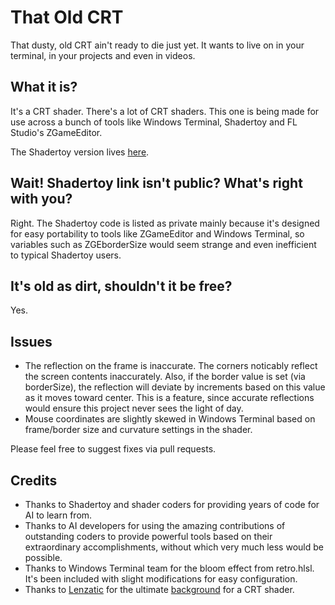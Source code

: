 # That Old CRT
That dusty, old CRT ain't ready to die just yet. It wants to live on in your terminal, in your projects and even in videos.

## What it is?
It's a CRT shader. There's a lot of CRT shaders. This one is being made for use across a bunch of tools like Windows Terminal, Shadertoy and FL Studio's ZGameEditor.

The Shadertoy version lives [here](https://www.shadertoy.com/view/lXyGWm).

## Wait! Shadertoy link isn't public? What's right with you?
Right. The Shadertoy code is listed as private mainly because it's designed for easy portability to tools like ZGameEditor and Windows Terminal, so variables such as ZGEborderSize would seem strange and even inefficient to typical Shadertoy users.

## It's old as dirt, shouldn't it be free?
Yes.

## Issues
- The reflection on the frame is inaccurate. The corners noticably reflect the screen contents inaccurately. Also, if the border value is set (via borderSize), the reflection will deviate by increments based on this value as it moves toward center. This is a feature, since accurate reflections would ensure this project never sees the light of day.
- Mouse coordinates are slightly skewed in Windows Terminal based on frame/border size and curvature settings in the shader.

Please feel free to suggest fixes via pull requests.

## Credits
- Thanks to Shadertoy and shader coders for providing years of code for AI to learn from.
- Thanks to AI developers for using the amazing contributions of outstanding coders to provide powerful tools based on their extraordinary accomplishments, without which very much less would be possible.
- Thanks to Windows Terminal team for the bloom effect from retro.hlsl. It's been included with slight modifications for easy configuration.
- Thanks to [Lenzatic](https://pixabay.com/users/lenzatic-15400574/) for the ultimate [background](https://pixabay.com/photos/abandoned-explore-vacant-dark-4894406/) for a CRT shader.